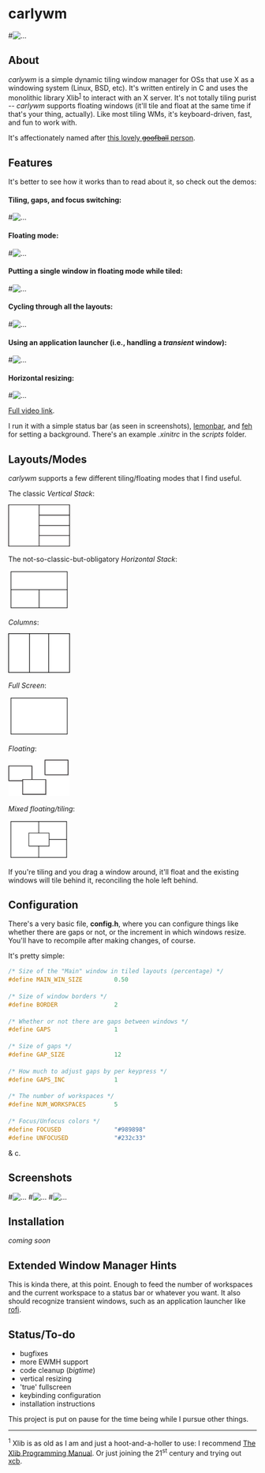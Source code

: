 # carlywm

#![...](https://github.com/patjm1992/carlywm/blob/master/screenshots/wm.jpg)

About
-----

*carlywm* is a simple dynamic tiling window manager for OSs that use X as a windowing system (Linux, BSD, etc). It's written entirely in C and uses the monolithic library Xlib<sup>[1](#footy)</sup> to interact with an X server. It's not totally tiling purist -- *carlywm* supports floating windows (it'll tile and float at the same time if that's your thing, actually). Like most tiling WMs, it's keyboard-driven, fast, and fun to work with.

It's affectionately named after [this lovely ~~goofball~~ person](http://www.imdb.com/name/nm4379768/).

Features
--------

 It's better to see how it works than to read about it, so check out the demos:

<!-- <a href="http://www.youtube.com/watch?feature=player_embedded&v=ZxCnU6D8TNo
" target="_blank"><img src="http://img.youtube.com/vi/ZxCnU6D8TNo/0.jpg"
alt="IMAGE ALT TEXT HERE" width="240" height="180" border="10" /></a> -->

#### Tiling, gaps, and focus switching:

#![...](https://github.com/patjm1992/carlywm/blob/master/other/1.gif)

#### Floating mode:

#![...](https://github.com/patjm1992/carlywm/blob/master/other/3.gif)

#### Putting a single window in floating mode while tiled:

#![...](https://github.com/patjm1992/carlywm/blob/master/other/2.gif)

#### Cycling through all the layouts:

#![...](https://github.com/patjm1992/carlywm/blob/master/other/4.gif)

#### Using an application launcher (i.e., handling a *transient* window):

#![...](https://github.com/patjm1992/carlywm/blob/master/other/5.gif)

#### Horizontal resizing:

#![...](https://github.com/patjm1992/carlywm/blob/master/other/6.gif)


[Full video link](http://www.youtube.com/watch?feature=player_embedded&v=ZxCnU6D8TNo).

<!-- [![...](http://share.gifyoutube.com/KzB6Gb.gif)](https://www.youtube.com/watch?v=ek1j272iAmc) -->

I run it with a simple status bar (as seen in screenshots), [lemonbar](https://github.com/LemonBoy/bar), and [feh](https://github.com/derf/feh) for setting a background. There's an example *.xinitrc* in the *scripts* folder.

Layouts/Modes
-----

*carlywm* supports a few different tiling/floating modes that I find useful.

The classic *Vertical Stack*:

<img src="other/masterstack.png" alt="Graphic of the vertical stack layout" width="125">

The not-so-classic-but-obligatory *Horizontal Stack*:

<img src="other/hstack.png" alt="Graphic of the horizontal stack layout" width="125">

*Columns*:

<img src="other/cols.png" alt="Graphic of the columns layout" width="125">

*Full Screen*:

<img src="other/full.png" alt="Graphic of the fullscreen layout" width="125">

*Floating*:

<img src="other/floatingdrop.png" alt="Graphic of the floating mode" width="125">

*Mixed floating/tiling*:

<img src="other/mixed.png" alt="Graphic of the mixed floating/tiling mode thing" width="125">

If you're tiling and you drag a window around, it'll float and the existing windows will tile behind it, reconciling the hole left behind.

Configuration
-------------

There's a very basic file, **config.h**, where you can configure things like whether there are gaps or not, or the increment in which windows resize. You'll have to recompile after making changes, of course.

It's pretty simple:

```C
/* Size of the "Main" window in tiled layouts (percentage) */
#define MAIN_WIN_SIZE         0.50

/* Size of window borders */
#define BORDER                2

/* Whether or not there are gaps between windows */
#define GAPS                  1

/* Size of gaps */
#define GAP_SIZE              12

/* How much to adjust gaps by per keypress */
#define GAPS_INC              1

/* The number of workspaces */
#define NUM_WORKSPACES        5

/* Focus/Unfocus colors */
#define FOCUSED               "#989898"
#define UNFOCUSED             "#232c33"
```

& c.


Screenshots
-----------

#![...](https://github.com/patjm1992/carlywm/blob/master/screenshots/s11.png)
#![...](https://github.com/patjm1992/carlywm/blob/master/screenshots/s8.png)
#![...](https://github.com/patjm1992/carlywm/blob/master/screenshots/s4.png)

Installation
------------

*coming soon*

Extended Window Manager Hints
-----------------------------

This is kinda there, at this point. Enough to feed the number of workspaces and the current workspace to a status bar or whatever you want. It also should recognize transient windows, such as an application launcher like [rofi](https://github.com/DaveDavenport/rofi).

Status/To-do
------------



+ bugfixes
+ more EWMH support
+ code cleanup (*bigtime*)
+ vertical resizing
+ 'true' fullscreen
+ keybinding configuration
+ installation instructions

This project is put on pause for the time being while I pursue other things.

<hr>

<a name="footy"><sup>1</sup></a> Xlib is as old as I am and just a hoot-and-a-holler to use: I recommend [The Xlib Programming Manual](https://tronche.com/gui/x/xlib/). Or just joining the 21<sup>st</sup> century and trying out [xcb](https://xcb.freedesktop.org/).